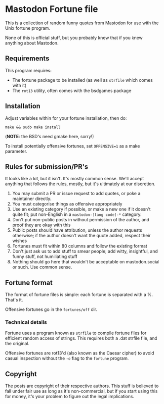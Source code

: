 # Mastodon Fortune file
This is a collection of random funny quotes from Mastodon for use with the Unix
fortune program.

None of this is official stuff, but you probably knew that if you knew anything
about Mastodon.

## Requirements
This program requires:

* The fortune package to be installed (as well as `strfile` which comes with it)
* The `rot13` utility, often comes with the bsdgames package

## Installation
Adjust variables within for your fortune installation, then do:

`make && sudo make install`

(**NOTE**: the BSD's need gmake here, sorry!)

To install potentially offensive fortunes, set `OFFENSIVE=1` as a make parameter.

## Rules for submission/PR's
It looks like a lot, but it isn't. It's mostly common sense. We'll accept
anything that follows the rules, mostly, but it's ultimately at our discretion.

1. You may submit a PR or issue request to add quotes, or poke a maintainer
directly.
2. You must categorise things as offensive appropriately
3. Use an existing category if possible, or make a new one if it doesn't quite
fit; put non-English in a `mastodon-[lang code]-*` category.
4. Don't put non-public posts in without permission of the author, and
proof they are okay with this
5. Public posts should have attribution, unless the author requests otherwise;
if the author doesn't want the quote added, respect their wishes
6. Fortunes must fit within 80 columns and follow the existing format
7. Don't just ask us to add stuff to smear people; add witty, insightful, and
funny stuff, not humiliating stuff
8. Nothing should go here that wouldn't be acceptable on mastodon.social or
such. Use common sense.

## Fortune format
The format of fortune files is simple: each fortune is separated with a %.
That's it.

Offensive fortunes go in the `fortunes/off` dir.

### Technical details
Fortune uses a program known as `strfile` to compile fortune files for
efficient random access of strings. This requires both a .dat strfile
file, and the original.

Offensive fortunes are rot13'd (also known as the Caesar cipher) to avoid
casual inspection without the `-o` flag to the `fortune` program.

## Copyright
The posts are copyright of their respective authors. This stuff is believed to
fall under fair use as long as it's non-commercial, but if you start using this
for money, it's your problem to figure out the legal implications.
